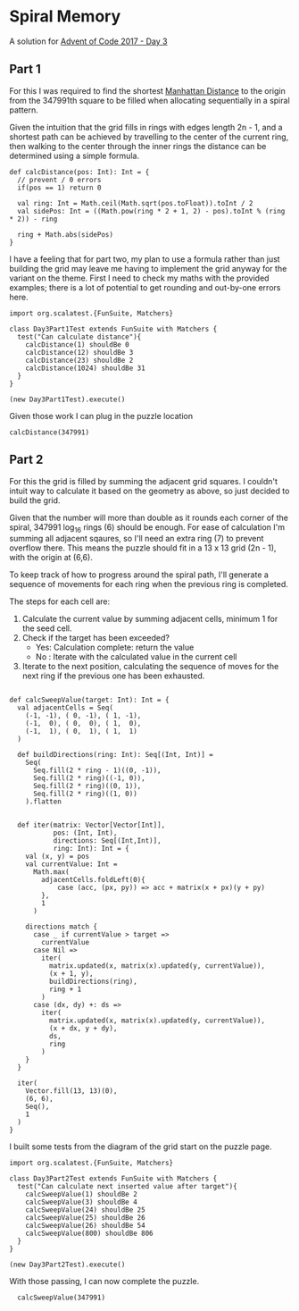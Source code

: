 # Spiral Memory

A solution for [Advent of Code 2017 - Day 3](http://adventofcode.com/2017/day/3)

## Part 1 

For this I was required to find the shortest 
[Manhattan Distance](https://en.wikipedia.org/wiki/Taxicab_geometry) to the 
origin from the 347991th square to be filled when allocating sequentially in a 
spiral pattern.

Given the intuition that the grid fills in rings with edges length 2n - 1, and 
a shortest path can be achieved by travelling to the center of the current ring,
then walking to the center through the inner rings the distance can be 
determined using a simple formula.

```tut:book
def calcDistance(pos: Int): Int = {
  // prevent / 0 errors
  if(pos == 1) return 0

  val ring: Int = Math.ceil(Math.sqrt(pos.toFloat)).toInt / 2 
  val sidePos: Int = ((Math.pow(ring * 2 + 1, 2) - pos).toInt % (ring * 2)) - ring
  
  ring + Math.abs(sidePos)
}
```   

I have a feeling that for part two, my plan to use a formula rather than just
building the grid may leave me having to implement the grid anyway for the 
variant on the theme. First I need to check my maths with the provided examples; 
there is a lot of potential to get rounding and out-by-one errors here.

```tut:book
import org.scalatest.{FunSuite, Matchers}

class Day3Part1Test extends FunSuite with Matchers {
  test("Can calculate distance"){
    calcDistance(1) shouldBe 0
    calcDistance(12) shouldBe 3
    calcDistance(23) shouldBe 2
    calcDistance(1024) shouldBe 31
  }
}

(new Day3Part1Test).execute()
``` 

Given those work I can plug in the puzzle location

```tut:book
calcDistance(347991)
```

## Part 2

For this the grid is filled by summing the adjacent grid squares. I couldn't 
intuit way to calculate it based on the geometry as above, so just decided to 
build the grid. 

Given that the number will more than double as it rounds each corner of the 
spiral, 347991 log<sub>16</sub> rings (6) should be enough. For ease of 
calculation I'm summing all adjacent sqaures, so I'll need an extra ring (7) to 
prevent overflow there. This means the puzzle should fit in a 13 x 13 grid 
(2n - 1), with the origin at (6,6).

To keep track of how to progress around the spiral path, I'll generate a 
sequence of movements for each ring when the previous ring is completed. 

The steps for each cell are:
1. Calculate the current value by summing adjacent cells, minimum 1 for the seed 
   cell.
2. Check if the target has been exceeded?
    * Yes: Calculation complete: return the value
    * No : Iterate with the calculated value in the current cell 
3. Iterate to the next position, calculating the sequence of moves for the next 
   ring if the previous one has been exhausted.

```tut:book

def calcSweepValue(target: Int): Int = {
  val adjacentCells = Seq(
    (-1, -1), ( 0, -1), ( 1, -1),
    (-1,  0), ( 0,  0), ( 1,  0),
    (-1,  1), ( 0,  1), ( 1,  1)
  )
  
  def buildDirections(ring: Int): Seq[(Int, Int)] =
    Seq(
      Seq.fill(2 * ring - 1)((0, -1)),
      Seq.fill(2 * ring)((-1, 0)),
      Seq.fill(2 * ring)((0, 1)),
      Seq.fill(2 * ring)((1, 0))
    ).flatten
 
  
  def iter(matrix: Vector[Vector[Int]], 
           pos: (Int, Int), 
           directions: Seq[(Int,Int)],
           ring: Int): Int = {
    val (x, y) = pos
    val currentValue: Int = 
      Math.max(
        adjacentCells.foldLeft(0){
            case (acc, (px, py)) => acc + matrix(x + px)(y + py)
        },
        1
      )
    
    directions match {
      case _ if currentValue > target => 
        currentValue
      case Nil => 
        iter(
          matrix.updated(x, matrix(x).updated(y, currentValue)),
          (x + 1, y),
          buildDirections(ring),
          ring + 1
        )
      case (dx, dy) +: ds =>
        iter(
          matrix.updated(x, matrix(x).updated(y, currentValue)),
          (x + dx, y + dy),
          ds,
          ring
        )
    }
  }
  
  iter(
    Vector.fill(13, 13)(0),
    (6, 6),
    Seq(),
    1
  )
}
```

I built some tests from the diagram of the grid start on the puzzle page. 

```tut:book
import org.scalatest.{FunSuite, Matchers}

class Day3Part2Test extends FunSuite with Matchers {
  test("Can calculate next inserted value after target"){
    calcSweepValue(1) shouldBe 2
    calcSweepValue(3) shouldBe 4
    calcSweepValue(24) shouldBe 25
    calcSweepValue(25) shouldBe 26
    calcSweepValue(26) shouldBe 54
    calcSweepValue(800) shouldBe 806
  }
}

(new Day3Part2Test).execute()
``` 

With those passing, I can now complete the puzzle.

```tut:book
  calcSweepValue(347991)
```
